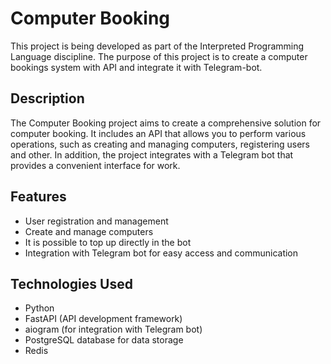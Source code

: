 # Computer Booking

This project is being developed as part of the Interpreted Programming Language discipline. 
The purpose of this project is to create a computer bookings system with API and integrate it with Telegram-bot.

## Description

The Computer Booking project aims to create a comprehensive solution for computer booking. 
It includes an API that allows you to perform various operations, such as creating and managing computers, registering users and other.
In addition, the project integrates with a Telegram bot that provides a convenient interface for work.

## Features

- User registration and management
- Create and manage computers
- It is possible to top up directly in the bot
- Integration with Telegram bot for easy access and communication

## Technologies Used

- Python
- FastAPI (API development framework)
- aiogram (for integration with Telegram bot)
- PostgreSQL database for data storage
- Redis
